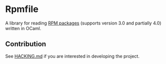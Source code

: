 # Rpmfile

A library for reading [RPM packages][RPM] (supports version 3.0 and partially 4.0) written in OCaml.

## Contribution

See [HACKING.md](./HACKING.md) if you are interested in developing the project.

[RPM]: https://en.wikipedia.org/wiki/RPM_Package_Manager